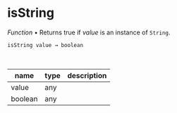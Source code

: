 # isString

_Function_ &bull; Returns true if _value_ is an instance of `String`.

<pre><code>isString value &rarr; boolean</code></pre>
<br>

| name | type | description |
|------|------|-------------|
|value|any||
|boolean|any||


